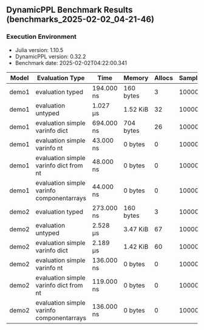 ## DynamicPPL Benchmark Results (benchmarks_2025-02-02_04-21-46)

### Execution Environment
- Julia version: 1.10.5
- DynamicPPL version: 0.32.2
- Benchmark date: 2025-02-02T04:22:00.341

| Model | Evaluation Type                           |       Time |    Memory | Allocs | Samples |
|-------|-------------------------------------------|------------|-----------|--------|---------|
| demo1 | evaluation typed                          | 194.000 ns | 160 bytes |      3 |   10000 |
| demo1 | evaluation untyped                        |   1.027 μs |  1.52 KiB |     32 |   10000 |
| demo1 | evaluation simple varinfo dict            | 694.000 ns | 704 bytes |     26 |   10000 |
| demo1 | evaluation simple varinfo nt              |  43.000 ns |   0 bytes |      0 |   10000 |
| demo1 | evaluation simple varinfo dict from nt    |  48.000 ns |   0 bytes |      0 |   10000 |
| demo1 | evaluation simple varinfo componentarrays |  44.000 ns |   0 bytes |      0 |   10000 |
| demo2 | evaluation typed                          | 273.000 ns | 160 bytes |      3 |   10000 |
| demo2 | evaluation untyped                        |   2.528 μs |  3.47 KiB |     67 |   10000 |
| demo2 | evaluation simple varinfo dict            |   2.189 μs |  1.42 KiB |     60 |   10000 |
| demo2 | evaluation simple varinfo nt              | 136.000 ns |   0 bytes |      0 |   10000 |
| demo2 | evaluation simple varinfo dict from nt    | 119.000 ns |   0 bytes |      0 |   10000 |
| demo2 | evaluation simple varinfo componentarrays | 136.000 ns |   0 bytes |      0 |   10000 |

